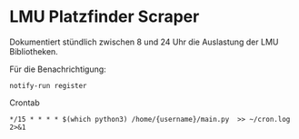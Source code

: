 # LMU Platzfinder Scraper
Dokumentiert stündlich zwischen 8 und 24 Uhr die Auslastung der LMU Bibliotheken.

Für die Benachrichtigung:
```
notify-run register
```
Crontab
```
*/15 * * * * $(which python3) /home/{username}/main.py  >> ~/cron.log 2>&1
```
